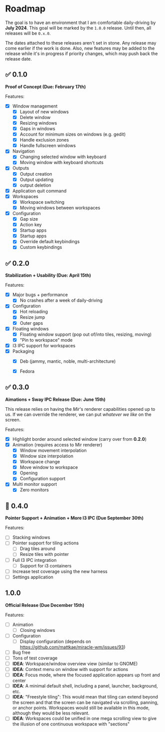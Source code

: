 # Roadmap
The goal is to have an environment that I am comfortable daily-driving by **July 2024**.
This goal will be marked by the `1.0.0` release. Until then, all releases will be
`0.x.0`.

The dates attached to these releases aren't set in stone. Any release may come
earlier if the work is done. Also, new features may be added to the release while it's
in progress if priority changes, which may push back the release date.


## ✅ 0.1.0
**Proof of Concept (Due: February 17th)**

Features:

- [x] Window management
    * [x] Layout of new windows
    * [x] Delete window
    * [x] Resizing windows
    * [x] Gaps in windows
    * [x] Account for minimum sizes on windows (e.g. gedit)
    * [x] Handle exclusion zones
    * [x] Handle fullscreen windows
- [x] Navigation
    * [x] Changing selected window with keyboard
    * [x] Moving window with keyboard shortcuts
- [x] Outputs
    * [x] Output creation
    * [x] Output updating
    * [x] output deletion
- [x] Application quit command
- [x] Workspaces
    * [x] Workspace switching
    * [x] Moving windows between workspaces
- [x] Configuration
    * [x] Gap size
    * [x] Action key
    * [x] Startup apps
    * [x] Startup apps
    * [x] Override default keybindings
    * [x] Custom keybindings

## ✅ 0.2.0
**Stabilization + Usability (Due: April 15th)**

Features:

- [x] Major bugs + performance
    * [x] No crashes after a week of daily-driving
- [x] Configuration
    * [x] Hot reloading
    * [x] Resize jump
    * [x] Outer gaps
- [x] Floating windows
    * [x] Floating window support (pop out of/into tiles, resizing, moving)
    * [x] "Pin to workspace" mode
- [x] I3 IPC support for workspaces
- [x] Packaging
    * [x] Deb (jammy, mantic, noble, multi-architecture)
    * [x] Fedora


## ✅ 0.3.0
**Aimations + Sway IPC Release (Due: June 15th)**

This release relies on having the *Mir*'s renderer capabilities opened up to us.
If we can override the renderer, we can put *whatever we like* on the screen.

Features:

- [x] Highlight border around selected window (carry over from **0.2.0**)
- [x] Animation (requires access to Mir renderer)
    * [x] Window movement interpolation
    * [x] Window size interpolation
    * [x] Workspace change
    * [x] Move window to workspace
    * [x] Opening
    * [x] Configuration support
- [x] Multi monitor support
    * [x] Zero monitors

## 🚧 0.4.0
**Pointer Support + Animation + More I3 IPC (Due September 30th)**

Features:

- [ ] Stacking windows
- [ ] Pointer support for tiling actions
    - [ ] Drag tiles around
    - [ ] Resize tiles with pointer
- [ ] Full I3 IPC integration
    - [ ] Support for i3 containers
- [ ] Increase test coverage using the new harness
- [ ] Settings application

## 1.0.0
**Official Release (Due December 15th)**

Features:

- [ ] Animation
    - [ ] Closing windows
- [ ] Configuration
    * [ ] Display configuration (depends on https://github.com/mattkae/miracle-wm/issues/93)
- [ ] Bug free
- [ ] Tons of test coverage
- [ ] **IDEA**: Workspace/window overview view (similar to GNOME)
- [ ] **IDEA**: Context menu on window with support for actions
- [ ] **IDEA**: Focus mode, where the focused application appears up front and center
- [ ] **IDEA**: A minimal default shell, including a panel, launcher, background, etc.
- [ ] **IDEA**: "Freestyle tiling": This would mean that tiling can extend beyond the screen and that the screen can be navigated via scrolling, panning, or anchor points. Workspaces would still be available in this mode, although they would be less relevant.
- [ ] **IDEA**: Workspaces could be unified in one mega scrolling view to give the illusion of one continuous workspace with "sections"
